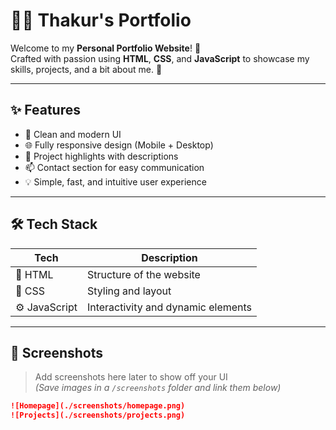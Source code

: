 # 🧑‍💻 Thakur's Portfolio

Welcome to my **Personal Portfolio Website**! 🚀  
Crafted with passion using **HTML**, **CSS**, and **JavaScript** to showcase my skills, projects, and a bit about me. 💼

---

## ✨ Features

- 🎨 Clean and modern UI
- 🌐 Fully responsive design (Mobile + Desktop)
- 🧠 Project highlights with descriptions
- 📫 Contact section for easy communication
- 💡 Simple, fast, and intuitive user experience

---

## 🛠️ Tech Stack

| Tech       | Description                        |
|------------|------------------------------------|
| 🧱 HTML     | Structure of the website            |
| 🎨 CSS      | Styling and layout                  |
| ⚙️ JavaScript | Interactivity and dynamic elements |

---

## 📸 Screenshots

> Add screenshots here later to show off your UI  
_(Save images in a `/screenshots` folder and link them below)_

```markdown
![Homepage](./screenshots/homepage.png)
![Projects](./screenshots/projects.png)
